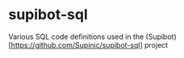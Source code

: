 # supibot-sql
Various SQL code definitions used in the (Supibot)[https://github.com/Supinic/supibot-sql] project
